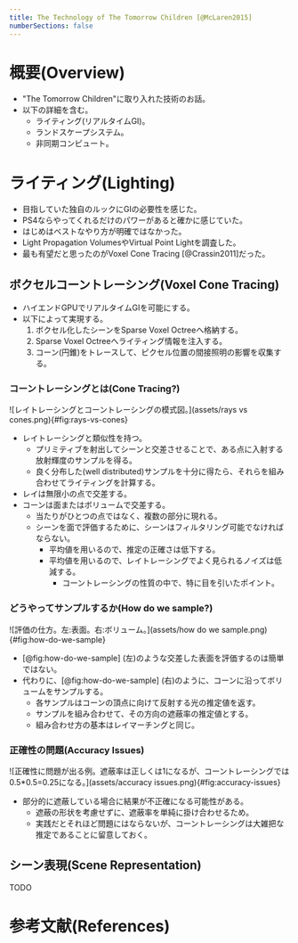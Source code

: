 ```yaml
---
title: The Technology of The Tomorrow Children [@McLaren2015]
numberSections: false
---
```

# 概要(Overview)

- "The Tomorrow Children"に取り入れた技術のお話。
- 以下の詳細を含む。
    - ライティング(リアルタイムGI)。
    - ランドスケープシステム。
    - 非同期コンピュート。

# ライティング(Lighting)

- 目指していた独自のルックにGIの必要性を感じた。
- PS4ならやってくれるだけのパワーがあると確かに感じていた。
- はじめはベストなやり方が明確ではなかった。
- Light Propagation VolumesやVirtual Point Lightを調査した。
- 最も有望だと思ったのがVoxel Cone Tracing [@Crassin2011]だった。

## ボクセルコーントレーシング(Voxel Cone Tracing)

- ハイエンドGPUでリアルタイムGIを可能にする。
- 以下によって実現する。
    1. ボクセル化したシーンをSparse Voxel Octreeへ格納する。
    1. Sparse Voxel Octreeへライティング情報を注入する。
    1. コーン(円錐)をトレースして、ピクセル位置の間接照明の影響を収集する。

### コーントレーシングとは(Cone Tracing?)

![レイトレーシングとコーントレーシングの模式図。](assets/rays vs cones.png){#fig:rays-vs-cones}

- レイトレーシングと類似性を持つ。
    - プリミティブを射出してシーンと交差させることで、ある点に入射する放射輝度のサンプルを得る。
    - 良く分布した(well distributed)サンプルを十分に得たら、それらを組み合わせてライティングを計算する。
- レイは無限小の点で交差する。
- コーンは面またはボリュームで交差する。
    - 当たりがひとつの点ではなく、複数の部分に現れる。
    - シーンを面で評価するために、シーンはフィルタリング可能でなければならない。
        - 平均値を用いるので、推定の正確さは低下する。
        - 平均値を用いるので、レイトレーシングでよく見られるノイズは低減する。
            - コーントレーシングの性質の中で、特に目を引いたポイント。

### どうやってサンプルするか(How do we sample?)

![評価の仕方。左:表面。右:ボリューム。](assets/how do we sample.png){#fig:how-do-we-sample}

- [@fig:how-do-we-sample] (左)のような交差した表面を評価するのは簡単ではない。
- 代わりに、[@fig:how-do-we-sample] (右)のように、コーンに沿ってボリュームをサンプルする。
    - 各サンプルはコーンの頂点に向けて反射する光の推定値を返す。
    - サンプルを組み合わせて、その方向の遮蔽率の推定値とする。
    - 組み合わせ方の基本はレイマーチングと同じ。

### 正確性の問題(Accuracy Issues)

![正確性に問題が出る例。遮蔽率は正しくは1になるが、コーントレーシングでは0.5*0.5=0.25になる。](assets/accuracy issues.png){#fig:accuracy-issues}

- 部分的に遮蔽している場合に結果が不正確になる可能性がある。
    - 遮蔽の形状を考慮せずに、遮蔽率を単純に掛け合わせるため。
    - 実践だとそれほど問題にはならないが、コーントレーシングは大雑把な推定であることに留意しておく。

## シーン表現(Scene Representation)

TODO

# 参考文献(References)
